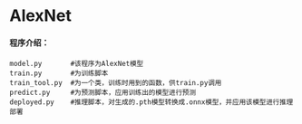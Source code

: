 # AlexNet

#### 程序介绍：

```shell
model.py       #该程序为AlexNet模型
train.py       #为训练脚本
train_tool.py  #为一个类，训练时用到的函数，供train.py调用
predict.py     #为预测脚本，应用训练出的模型进行预测
deployed.py    #推理脚本，对生成的.pth模型转换成.onnx模型，并应用该模型进行推理部署
```

